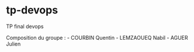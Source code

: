 # tp-devops
TP final devops

Composition du groupe : 
	- COURBIN Quentin
	- LEMZAOUEQ Nabil
	- AGUER Julien


